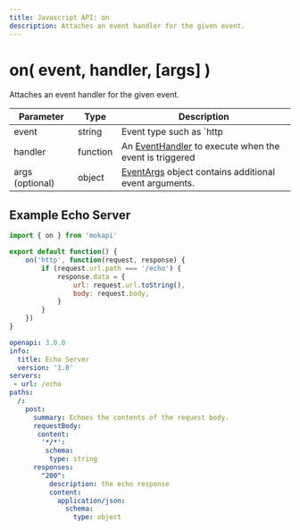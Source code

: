 ```yaml
---
title: Javascript API: on
description: Attaches an event handler for the given event.
---
```

# on( event, handler, [args] )

Attaches an event handler for the given event.

| Parameter       | Type     | Description                                                                                           |
|-----------------|----------|-------------------------------------------------------------------------------------------------------|
| event           | string   | Event type such as `http                                                                              |
 | handler         | function | An [EventHandler](/docs/javascript-api/mokapi/eventhandler.md) to execute when the event is triggered |
 | args (optional) | object   | [EventArgs](/docs/javascript-api/mokapi/eventargs.md) object contains additional event arguments.     | 

## Example Echo Server

```javascript tab=echo.js
import { on } from 'mokapi'

export default function() {
    on('http', function(request, response) {
        if (request.url.path === '/echo') {
            response.data = {
                url: request.url.toString(),
                body: request.body,
            }
        }
    })
}
```

```yaml tab=echo.yaml
openapi: 3.0.0
info:
  title: Echo Server
  version: '1.0'
servers:
 - url: /echo
paths:
  /:
    post:
      summary: Echoes the contents of the request body.
      requestBody: 
       content: 
        '*/*':
         schema:
          type: string
      responses:
        "200":
          description: the echo response
          content:
            application/json:
              schema:
                type: object
```